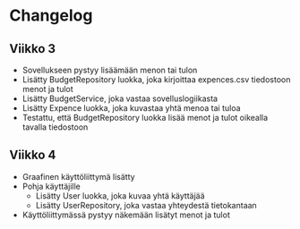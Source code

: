 # Changelog

## Viikko 3

- Sovellukseen pystyy lisäämään menon tai tulon
- Lisätty BudgetRepository luokka, joka kirjoittaa expences.csv tiedostoon menot ja tulot
- Lisätty BudgetService, joka vastaa sovelluslogiikasta
- Lisätty Expence luokka, joka kuvastaa yhtä menoa tai tuloa
- Testattu, että BudgetRepository luokka lisää menot ja tulot oikealla tavalla tiedostoon

## Viikko 4

- Graafinen käyttöliittymä lisätty
- Pohja käyttäjille
  - Lisätty User luokka, joka kuvaa yhtä käyttäjää
  - Lisätty UserRepository, joka vastaa yhteydestä tietokantaan
- Käyttöliittymässä pystyy näkemään lisätyt menot ja tulot
